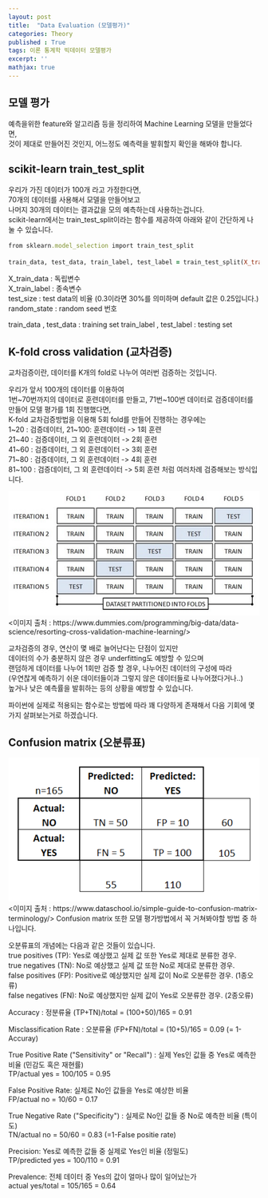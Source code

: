 ```yaml
---
layout: post
title:  "Data Evaluation (모델평가)"
categories: Theory
published : True
tags: 이론 통계학 빅데이터 모델평가
excerpt: ''
mathjax: true
---
```



## 모델 평가
예측을위한 feature와 알고리즘 등을 정리하여 Machine Learning 모델을 만들었다면,  
것이 제대로 만들어진 것인지, 어느정도 예측력을 발휘할지 확인을 해봐야 합니다. 


## scikit-learn train_test_split
우리가 가진 데이터가 100개 라고 가정한다면,  
70개의 데이터를 사용해서 모델을 만들어보고  
나머지 30개의 데이터는 결과값을 모의 예측하는데 사용하는겁니다.  
scikit-learn에서는 train_test_split이라는 함수를 제공하여 아래와 같이 간단하게 나눌 수 있습니다.

```Ruby
from sklearn.model_selection import train_test_split

train_data, test_data, train_label, test_label = train_test_split(X_train_data, X_train_label, test_size = 0.3, random_state=0)
```

X_train_data : 독립변수  
X_train_label : 종속변수  
test_size : test data의 비율 (0.3이라면 30%를 의미하며 default 값은 0.25입니다.)  
random_state : random seed 번호  

train_data , test_data : training set 
train_label , test_label : testing set  


## K-fold cross validation (교차검증)  
교차검증이란, 데이터를 K개의 fold로 나누어 여러번 검증하는 것입니다.  

우리가 앞서 100개의 데이터를 이용하여  
1번~70번까지의 데이터로 훈련데이터를 만들고, 71번~100번 데이터로 검증데이터를 만들어 모델 평가를 1회 진행했다면,  
K-fold 교차검증방법을 이용해 5회 fold를 만들어 진행하는 경우에는  
1~20 : 검증데이터, 21~100: 훈련데이터 -> 1회 훈련  
21~40 : 검증데이터, 그 외 훈련데이터 -> 2회 훈련  
41~60 : 검증데이터, 그 외 훈련데이터 -> 3회 훈련  
71~80 : 검증데이터, 그 외 훈련데이터 -> 4회 훈련  
81~100 : 검증데이터, 그 외 훈련데이터 -> 5회 훈련 처럼 여러차례 검증해보는 방식입니다.  

<img src= "/images/modelevaluation.jpg" width="600">  
<이미지 출처 : https://www.dummies.com/programming/big-data/data-science/resorting-cross-validation-machine-learning/>  

교차검증의 경우, 연산이 몇 배로 늘어난다는 단점이 있지만  
데이터의 수가 충분하지 않은 경우 underfitting도 예방할 수 있으며  
랜덤하게 데이터를 나누어 1회만 검증 할 경우, 나누어진 데이터의 구성에 따라  
(우연찮게 예측하기 쉬운 데이터들이과 그렇지 않은 데이터들로 나누어졌다거나..)  
높거나 낮은 예측률을 발휘하는 등의 상황을 예방할 수 있습니다.  

파이썬에 실제로 적용되는 함수로는 방법에 따라 꽤 다양하게 존재해서 다음 기회에 몇 가지 살펴보는거로 하겠습니다.  


## Confusion matrix (오분류표)  

<img src = "/images/modelevaluation-2.png" width="600">  
<이미지 출처 : https://www.dataschool.io/simple-guide-to-confusion-matrix-terminology/>   
Confusion matrix 또한 모델 평가방법에서 꼭 거쳐봐야할 방법 중 하나입니다.  

오분류표의 개념에는 다음과 같은 것들이 있습니다.  
true positives (TP): Yes로 예상했고 실제 값 또한 Yes로 제대로 분류한 경우.  
true negatives (TN): No로 예상했고 실제 값 또한 No로 제대로 분류한 경우.  
false positives (FP): Positive로 예상했지만 실제 값이 No로 오분류한 경우. (1종오류)  
false negatives (FN): No로 예상했지만 실제 값이 Yes로 오분류한 경우. (2종오류)  

Accuracy : 정분류율
(TP+TN)/total = (100+50)/165 = 0.91  

Misclassification Rate : 오분류율
(FP+FN)/total = (10+5)/165 = 0.09  (= 1-Accuray)  

True Positive Rate ("Sensitivity" or "Recall") : 실제 Yes인 값들 중 Yes로 예측한 비율 (민감도 혹은 재현률)  
TP/actual yes = 100/105 = 0.95  

False Positive Rate: 실제로 No인 값들을 Yes로 예상한 비율  
FP/actual no = 10/60 = 0.17  

True Negative Rate ("Specificity") : 실제로 No인 값들 중 No로 예측한 비율 (특이도)  
TN/actual no = 50/60 = 0.83 (=1-False positie rate)  

Precision: Yes로 예측한 값들 중 실제로 Yes인 비율 (정밀도)  
TP/predicted yes = 100/110 = 0.91  

Prevalence: 전체 데이터 중 Yes의 값이 얼마나 많이 일어났는가  
actual yes/total = 105/165 = 0.64  
